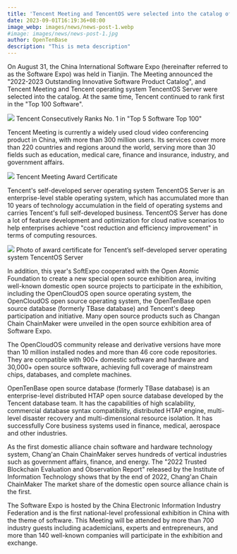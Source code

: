 ```yaml
---
title: 'Tencent Meeting and TencentOS were selected into the catalog of "Outstanding Innovative Software Products of the Year"'
date: 2023-09-01T16:19:36+08:00
image_webp: images/news/news-post-1.webp
#image: images/news/news-post-1.jpg
author: OpenTenBase
description: "This is meta description"
---
```


On August 31, the China International Software Expo (hereinafter referred to as the Software Expo) was held in Tianjin. The Meeting announced the "2022-2023 Outstanding Innovative Software Product Catalog", and Tencent Meeting and Tencent operating system TencentOS Server were selected into the catalog. At the same time, Tencent continued to rank first in the "Top 100 Software".

<img src=../images/news-post-1-01.webp class="img-fluid" />
Tencent Consecutively Ranks No. 1 in "Top 5 Software Top 100"

Tencent Meeting is currently a widely used cloud video conferencing product in China, with more than 300 million users. Its services cover more than 220 countries and regions around the world, serving more than 30 fields such as education, medical care, finance and insurance, industry, and government affairs.

<img src=../images/news-post-1-02.webp class="img-fluid" />
Tencent Meeting Award Certificate

Tencent's self-developed server operating system TencentOS Server is an enterprise-level stable operating system, which has accumulated more than 10 years of technology accumulation in the field of operating systems and carries Tencent's full self-developed business. TencentOS Server has done a lot of feature development and optimization for cloud native scenarios to help enterprises achieve "cost reduction and efficiency improvement" in terms of computing resources.

<img src=../images/news-post-1-03.webp class="img-fluid" />
Photo of award certificate for Tencent’s self-developed server operating system TencentOS Server

In addition, this year's SoftExpo cooperated with the Open Atomic Foundation to create a new special open source exhibition area, inviting well-known domestic open source projects to participate in the exhibition, including the OpenCloudOS open source operating system, the OpenCloudOS open source operating system, the OpenTenBase open source database (formerly TBase database) and Tencent's deep participation and initiative. Many open source products such as Changan Chain ChainMaker were unveiled in the open source exhibition area of Software Expo.

The OpenCloudOS community release and derivative versions have more than 10 million installed nodes and more than 46 core code repositories. They are compatible with 900+ domestic software and hardware and 30,000+ open source software, achieving full coverage of mainstream chips, databases, and complete machines.

OpenTenBase open source database (formerly TBase database) is an enterprise-level distributed HTAP open source database developed by the Tencent database team. It has the capabilities of high scalability, commercial database syntax compatibility, distributed HTAP engine, multi-level disaster recovery and multi-dimensional resource isolation. It has successfully Core business systems used in finance, medical, aerospace and other industries.

As the first domestic alliance chain software and hardware technology system, Chang'an Chain ChainMaker serves hundreds of vertical industries such as government affairs, finance, and energy. The "2022 Trusted Blockchain Evaluation and Observation Report" released by the Institute of Information Technology shows that by the end of 2022, Chang'an Chain ChainMaker The market share of the domestic open source alliance chain is the first.

The Software Expo is hosted by the China Electronic Information Industry Federation and is the first national-level professional exhibition in China with the theme of software. This Meeting will be attended by more than 700 industry guests including academicians, experts and entrepreneurs, and more than 140 well-known companies will participate in the exhibition and exchange.

